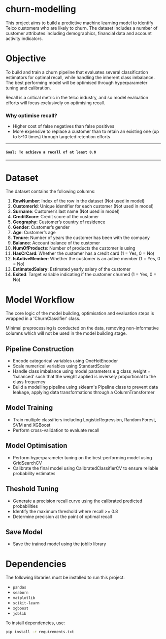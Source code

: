 # churn-modelling

This project aims to build a predictive machine learning model to identify Telco customers who are likely to churn.  The dataset includes a number of customer attributes including demographics, financial data and account activity indicators.

# Objective

To build and train a churn pipeline that evaluates several classification estimators for optimal recall, while handling the inherent class imbalance. The best performing model will be optimised through hyperparameter tuning and calibration. 

Recall is a critical metric in the telco industry, and so model evaluation efforts will focus exclusively on optimising recall.

### Why optimise recall?
- Higher cost of false negatives than false positives
- More expensive to replace a customer than to retain an existing one (up to 5-10 times) through targeted retention efforts

--- 

#### **`Goal: To achieve a recall of at least 0.8`**

--- 

# Dataset

The dataset contains the following columns:

1. **RowNumber**: Index of the row in the dataset (Not used in model)
2. **CustomerId**: Unique identifier for each customer (Not used in model)  
3. **Surname**: Customer’s last name (Not used in model) 
4. **CreditScore**: Credit score of the customer  
5. **Geography**: Customer’s country of residence  
6. **Gender**: Customer’s gender
7. **Age**: Customer’s age
8. **Tenure**: Number of years the customer has been with the company  
9. **Balance**: Account balance of the customer
10. **NumOfProducts**: Number of products the customer is using  
11. **HasCrCard**: Whether the customer has a credit card (1 = Yes, 0 = No)  
12. **IsActiveMember**: Whether the customer is an active member (1 = Yes, 0 = No)  
13. **EstimatedSalary**: Estimated yearly salary of the customer
14. **Exited**: Target variable indicating if the customer churned (1 = Yes, 0 = No)


# Model Workflow

The core logic of the model building, optimisation and evaluation steps is wrapped in a 'ChurnClassifier' class. 

Minimal preprocessing is conducted on the data, removing non-informative columns which will not be used in the model building stage.

## Pipeline Construction
- Encode categorical variables using OneHotEncoder
- Scale numerical variables using StandardScaler
- Handle class imbalance using model parameters e.g class_weight = 'balanced'  such that the weight applied is inversely proportional to the class frequency
- Build a modelling pipeline using sklearn's Pipeline class to prevent data leakage, applying data transformations through a ColumnTransformer

## Model Training
- Train multiple classifiers including LogisticRegression, Random Forest, SVM and XGBoost
- Perform cross-validation to evaluate recall

## Model Optimisation
- Perform hyperparameter tuning on the best-performing model using GridSearchCV
- Calibrate the final model using CalibratedClassifierCV to ensure reliable probability estimates

## Theshold Tuning
- Generate a precision recall curve using the calibrated predicted probabilities
- Identify the maximum threshold where recall >= 0.8
- Determine precision at the point of optimal recall

## Save Model
- Save the trained model using the joblib library


# Dependencies

The following libraries must be installed to run this project:

- `pandas`
- `seaborn`
- `matplotlib`
- `scikit-learn`
- `xgboost`
- `joblib`

To install dependencies, use:

```bash
pip install -r requirements.txt
